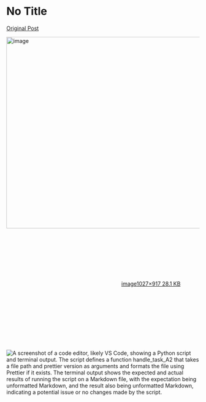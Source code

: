 # No Title

[Original Post](https://discourse.onlinedegree.iitm.ac.in/t/164277/297)

<p><div class="lightbox-wrapper"><a class="lightbox" href="https://europe1.discourse-cdn.com/flex013/uploads/iitm/original/3X/d/b/dbd85efd1bbce9710794cb0434a90d37a8c20a25.png" data-download-href="/uploads/short-url/vmQ8BNdYH7yAYCyh6zn06I9QfB3.png?dl=1" title="image" rel="noopener nofollow ugc"><img src="https://europe1.discourse-cdn.com/flex013/uploads/iitm/original/3X/d/b/dbd85efd1bbce9710794cb0434a90d37a8c20a25.png" alt="image" data-base62-sha1="vmQ8BNdYH7yAYCyh6zn06I9QfB3" width="559" height="500" data-dominant-color="1D1D1D"><div class="meta"><svg class="fa d-icon d-icon-far-image svg-icon" aria-hidden="true"><use href="#far-image"></use></svg><span class="filename">image</span><span class="informations">1027×917 28.1 KB</span><svg class="fa d-icon d-icon-discourse-expand svg-icon" aria-hidden="true"><use href="#discourse-expand"></use></svg></div></a></div></p>

![A screenshot of a code editor, likely VS Code, showing a Python script and terminal output. The script defines a function `handle_task_A2` that takes a file path and prettier version as arguments and formats the file using Prettier if it exists. The terminal output shows the expected and actual results of running the script on a Markdown file, with the expectation being unformatted Markdown, and the result also being unformatted Markdown, indicating a potential issue or no changes made by the script.](https://europe1.discourse-cdn.com/flex013/uploads/iitm/original/3X/d/b/dbd85efd1bbce9710794cb0434a90d37a8c20a25.png)